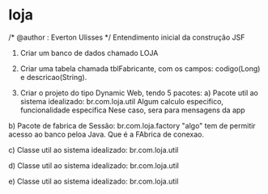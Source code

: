 # loja
/* @author : Everton Ulisses */
Entendimento inicial da construção JSF

1. Criar um banco de dados chamado LOJA

2. Criar uma tabela chamada tblFabricante, com os campos: codigo(Long) e descricao(String).

3. Criar o projeto do tipo Dynamic Web, tendo 5 pacotes:
a) Pacote util ao sistema idealizado: br.com.loja.util
Algum calculo especifico, funcionalidade especifica Nese caso, sera para mensagens da app

b) Pacote de fabrica de Sessão: br.com.loja.factory
"algo" tem de permitir acesso ao banco peloa Java. Que é a FAbrica de conexao.

c) Classe util ao sistema idealizado: br.com.loja.util

d) Classe util ao sistema idealizado: br.com.loja.util

e) Classe util ao sistema idealizado: br.com.loja.util

